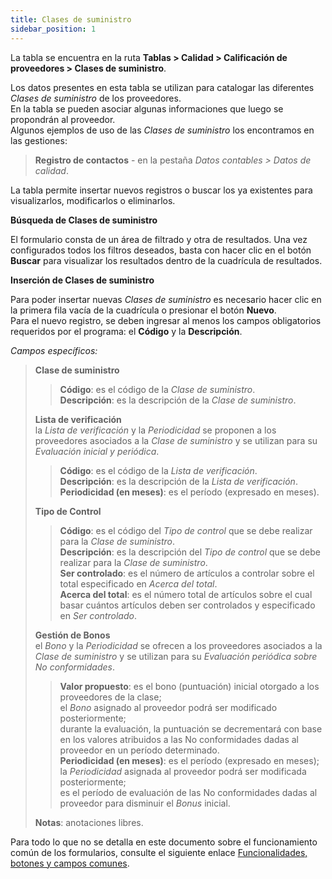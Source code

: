 ```yaml
---
title: Clases de suministro 
sidebar_position: 1
---
```


La tabla se encuentra en la ruta **Tablas > Calidad > Calificación de proveedores > Clases de suministro**.

Los datos presentes en esta tabla se utilizan para catalogar las diferentes *Clases de suministro* de los proveedores.  
En la tabla se pueden asociar algunas informaciones que luego se propondrán al proveedor.  
Algunos ejemplos de uso de las *Clases de suministro* los encontramos en las gestiones:  
> **Registro de contactos** - en la pestaña *Datos contables > Datos de calidad*.

La tabla permite insertar nuevos registros o buscar los ya existentes para visualizarlos, modificarlos o eliminarlos.

**Búsqueda de Clases de suministro**

El formulario consta de un área de filtrado y otra de resultados. Una vez configurados todos los filtros deseados, basta con hacer clic en el botón **Buscar** para visualizar los resultados dentro de la cuadrícula de resultados.

**Inserción de Clases de suministro**

Para poder insertar nuevas *Clases de suministro* es necesario hacer clic en la primera fila vacía de la cuadrícula o presionar el botón **Nuevo**.  
Para el nuevo registro, se deben ingresar al menos los campos obligatorios requeridos por el programa: el **Código** y la **Descripción**.

*Campos específicos:*

> **Clase de suministro**  
>> **Código**: es el código de la *Clase de suministro*.   
>> **Descripción**: es la descripción de la *Clase de suministro*.   
>
> **Lista de verificación**  
> la *Lista de verificación* y la *Periodicidad* se proponen a los proveedores asociados a la *Clase de suministro* y se utilizan para su *Evaluación inicial y periódica*.  
>> **Código**: es el código de la *Lista de verificación*.   
>> **Descripción**: es la descripción de la *Lista de verificación*.   
>> **Periodicidad (en meses)**: es el período (expresado en meses).   
>
> **Tipo de Control**  
>> **Código**: es el código del *Tipo de control* que se debe realizar para la *Clase de suministro*.   
>> **Descripción**: es la descripción del *Tipo de control* que se debe realizar para la *Clase de suministro*.   
>> **Ser controlado**: es el número de artículos a controlar sobre el total especificado en *Acerca del total*.   
>> **Acerca del total**: es el número total de artículos sobre el cual basar cuántos artículos deben ser controlados y especificado en *Ser controlado*.   
>
> **Gestión de Bonos**  
> el *Bono* y la *Periodicidad* se ofrecen a los proveedores asociados a la *Clase de suministro* y se utilizan para su *Evaluación periódica sobre No conformidades*.  
>> **Valor propuesto**: es el bono (puntuación) inicial otorgado a los proveedores de la clase;  
>> el *Bono* asignado al proveedor podrá ser modificado posteriormente;  
>> durante la evaluación, la puntuación se decrementará con base en los valores atribuidos a las No conformidades dadas al proveedor en un período determinado.  
>> **Periodicidad (en meses)**: es el período (expresado en meses);  
>> la *Periodicidad* asignada al proveedor podrá ser modificada posteriormente;  
>> es el período de evaluación de las No conformidades dadas al proveedor para disminuir el *Bonus* inicial.   
>
> **Notas**: anotaciones libres.

Para todo lo que no se detalla en este documento sobre el funcionamiento común de los formularios, consulte el siguiente enlace [Funcionalidades, botones y campos comunes](/docs/guide/common).